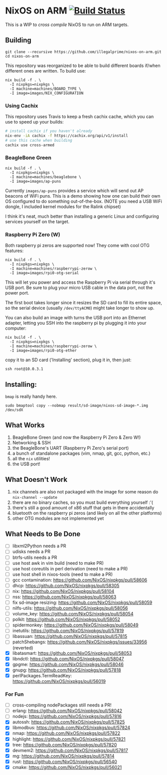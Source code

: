 # NixOS on ARM [![Build Status](https://travis-ci.org/illegalprime/nixos-on-arm.svg?branch=master)](https://travis-ci.org/illegalprime/nixos-on-arm)

This is a WIP to _cross compile_ NixOS to run on ARM targets.

## Building

```
git clone --recursive https://github.com/illegalprime/nixos-on-arm.git
cd nixos-on-arm
```

This repository was reorganized to be able to build different boards if/when different ones are written. To build use:

```
nix build -f . \
  -I nixpkgs=nixpkgs \
  -I machine=machines/BOARD_TYPE \
  -I image=images/NIX_CONFIGURATION
```

### Using Cachix

This repository uses Travis to keep a fresh cachix cache, which you can use to speed up your builds:

```bash
# install cachix if you haven't already
nix-env -iA cachix -f https://cachix.org/api/v1/install
# use this cache when building
cachix use cross-armed
```

### BeagleBone Green

```
nix build -f . \
  -I nixpkgs=nixpkgs \
  -I machine=machines/beaglebone \
  -I image=images/ap-puns
```

Currently `images/ap-puns` provides a service which will send out AP beacons of WiFi puns. This is a demo showing how one can build their own OS configured to do something out-of-the-box.
(NOTE you need a USB WiFi dongle, I included kernel modules for the Ralink chipset)

I think it's neat, much better than installing a generic Linux and configuring services yourself on the target.

### Raspberry Pi Zero (W)

Both raspberry pi zeros are supported now! They come with cool OTG features:

```
nix build -f . \
  -I nixpkgs=nixpkgs \
  -I machine=machines/raspberrypi-zerow \
  -I image=images/rpi0-otg-serial
```

This will let you power and access the Raspberry Pi via serial through it's USB port.
Be sure to plug your micro USB cable in the data port, not the power port.

The first boot takes longer since it resizes the SD card to fill its entire space, so the serial device (usually `/dev/ttyACM0`) might take longer to show up.

You can also build an image with turns the USB port into an Ethernet adapter, letting you SSH into the raspberry pi by plugging it into your computer:

```
nix build -f . \
  -I nixpkgs=nixpkgs \
  -I machine=machines/raspberrypi-zerow \
  -I image=images/rpi0-otg-ether
```

copy it to an SD card ('Installing' section), plug it in, then just:

```
ssh root@10.0.3.1
```

## Installing:

`bmap` is really handy here.

```
sudo bmaptool copy --nobmap result/sd-image/nixos-sd-image-*.img /dev/sdX
```

## What Works

1. BeagleBone Green (and now the Raspberry Pi Zero & Zero W!)
2. Networking & SSH
3. the BeagleBone's UART (Raspberry Pi Zero's serial port)
4. a bunch of standalone packages (vim, nmap, git, gcc, python, etc.)
5. all the `nix` utilities!
6. the USB port!

## What Doesn't Work

1. nix channels are also not packaged with the image for some reason do `nix-channel --update`
2. there are no binary caches, so you must build everything yourself :'(
3. there's still a good amount of x86 stuff that gets in there accidentally
4. bluetooth on the raspberry pi zeros (and likely on all the other platforms)
5. other OTG modules are not implemented yet

## What Needs to Be Done

- [ ] libxml2Python needs a PR
- [ ] udisks needs a PR
- [ ] btrfs-utils needs a PR
- [ ] use host awk in vim build (need to make PR)
- [ ] use host coreutils in perl derivation (need to make a PR)
- [ ] use host shell in nixos-tools (need to make a PR)
- [ ] gcc contamination: https://github.com/NixOS/nixpkgs/pull/58606
- [ ] dhcp: https://github.com/NixOS/nixpkgs/pull/58305
- [ ] nix: https://github.com/NixOS/nixpkgs/pull/58104
- [ ] nss: https://github.com/NixOS/nixpkgs/pull/58063
- [ ] fix sd-image resizing: https://github.com/NixOS/nixpkgs/pull/58059
- [ ] nilfs-utils: https://github.com/NixOS/nixpkgs/pull/58056
- [ ] volume_key: https://github.com/NixOS/nixpkgs/pull/58054
- [ ] polkit: https://github.com/NixOS/nixpkgs/pull/58052
- [ ] spidermonkey: https://github.com/NixOS/nixpkgs/pull/58049
- [ ] inetutils: https://github.com/NixOS/nixpkgs/pull/57819
- [ ] libassuan: https://github.com/NixOS/nixpkgs/pull/57815
- [ ] patchShebangs: https://github.com/NixOS/nixpkgs/issues/33956 (reverted)
- [x] libatasmart: https://github.com/NixOS/nixpkgs/pull/58053
- [x] libndctl: https://github.com/NixOS/nixpkgs/pull/58047
- [x] gpgme: https://github.com/NixOS/nixpkgs/pull/58046
- [x] gnupg: https://github.com/NixOS/nixpkgs/pull/57818
- [x] perlPackages.TermReadKey: https://github.com/NixOS/nixpkgs/pull/56019

### For Fun

- [ ] cross-compiling nodePackages still needs a PR!
- [ ] erlang: https://github.com/NixOS/nixpkgs/pull/58042
- [ ] nodejs: https://github.com/NixOS/nixpkgs/pull/57816
- [x] autossh: https://github.com/NixOS/nixpkgs/pull/57825
- [x] libmodbus: https://github.com/NixOS/nixpkgs/pull/57824
- [x] nmap: https://github.com/NixOS/nixpkgs/pull/57822
- [x] highlight: https://github.com/NixOS/nixpkgs/pull/57821
- [x] tree: https://github.com/NixOS/nixpkgs/pull/57820
- [x] devmem2: https://github.com/NixOS/nixpkgs/pull/57817
- [x] mg: https://github.com/NixOS/nixpkgs/pull/57814
- [x] rust: https://github.com/NixOS/nixpkgs/pull/56540
- [x] cmake: https://github.com/NixOS/nixpkgs/pull/56021
